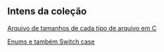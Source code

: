 ## Intens da coleção
[Arquivo de tamanhos de cada tipo de arquivo em C](https://github.com/Maryxlu/curiousc/blob/main/tamanhos_tipos.c)

[Enums e também Switch case](https://github.com/Maryxlu/curiousc/blob/main/enum_switch_case.c)
